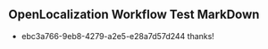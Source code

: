 ## OpenLocalization Workflow Test MarkDown
* ebc3a766-9eb8-4279-a2e5-e28a7d57d244 thanks!

<!--HONumber=Jul16_HO4-->


